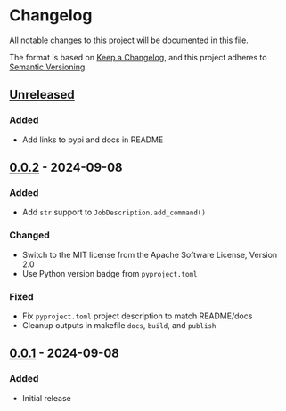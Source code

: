 # Changelog

All notable changes to this project will be documented in this file.

The format is based on [Keep a Changelog](https://keepachangelog.com/en/1.1.0/),
and this project adheres to [Semantic Versioning](https://semver.org/spec/v2.0.0.html).

## [Unreleased]

### Added

- Add links to pypi and docs in README

## [0.0.2] - 2024-09-08

### Added

- Add `str` support to `JobDescription.add_command()`

### Changed

- Switch to the MIT license from the Apache Software License, Version 2.0
- Use Python version badge from `pyproject.toml`

### Fixed

- Fix `pyproject.toml` project description to match README/docs
- Cleanup outputs in makefile `docs`, `build`, and `publish`

## [0.0.1] - 2024-09-08

### Added

- Initial release

[unreleased]: https://github.com/MaterialsPhysicsANU/pbspy/compare/v0.0.2...HEAD
[0.0.2]: https://github.com/MaterialsPhysicsANU/pbspy/releases/tag/v0.0.2
[0.0.1]: https://github.com/MaterialsPhysicsANU/pbspy/releases/tag/v0.0.1
